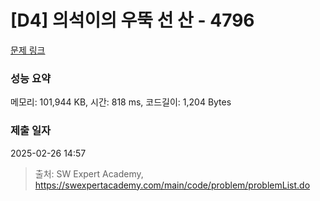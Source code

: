 # [D4] 의석이의 우뚝 선 산 - 4796 

[문제 링크](https://swexpertacademy.com/main/code/problem/problemDetail.do?contestProbId=AWS2h6AKBCoDFAVT) 

### 성능 요약

메모리: 101,944 KB, 시간: 818 ms, 코드길이: 1,204 Bytes

### 제출 일자

2025-02-26 14:57



> 출처: SW Expert Academy, https://swexpertacademy.com/main/code/problem/problemList.do